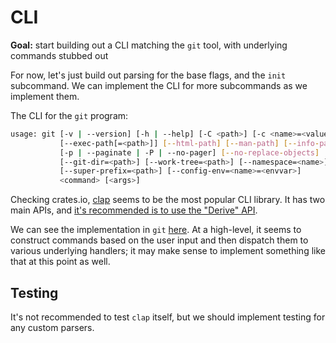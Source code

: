 # CLI
**Goal:** start building out a CLI matching the `git` tool, with underlying commands stubbed out

For now, let's just build out parsing for the base flags, and the `init` subcommand. We can implement the CLI for more subcommands as we implement them.

The CLI for the `git` program:

```bash
usage: git [-v | --version] [-h | --help] [-C <path>] [-c <name>=<value>]
           [--exec-path[=<path>]] [--html-path] [--man-path] [--info-path]
           [-p | --paginate | -P | --no-pager] [--no-replace-objects] [--bare]
           [--git-dir=<path>] [--work-tree=<path>] [--namespace=<name>]
           [--super-prefix=<path>] [--config-env=<name>=<envvar>]
           <command> [<args>]
```

Checking crates.io, [clap](https://github.com/clap-rs/clap) seems to be the most popular CLI library. It has two main APIs, and [it's recommended is to use the "Derive" API](https://docs.rs/clap/latest/clap/_faq/index.html#when-should-i-use-the-builder-vs-derive-apis).

We can see the implementation in `git` [here](https://github.com/git/git/blob/master/git.c). At a high-level, it seems to construct commands based on the user input and then dispatch them to various underlying handlers; it may make sense to implement something like that at this point as well.

## Testing
It's not recommended to test `clap` itself, but we should implement testing for any custom parsers.
